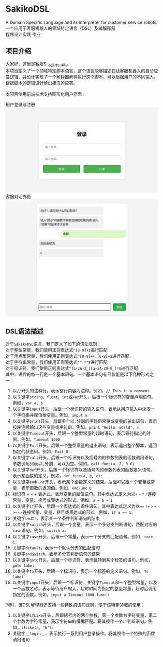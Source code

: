 # SakikoDSL
A Domain Specific Language and its interpreter for customer service robots  
一个应用于客服机器人的领域特定语言（DSL）及其解释器  
程序设计实践 作业  

## 项目介绍
大家好，这里是客服S <sub>不是丰川祥子</sub>  
本项目定义了一个领域特定脚本语言，这个语言能够描述在线客服机器人的自动应答逻辑，并设计实现了一个解释器解释执行这个脚本，可以根据用户的不同输入，根据脚本的逻辑设计给出相应的应答。  
&emsp;  
本项目使用前端技术支持图形化用户界面：  
  
用户登录与注册  
![LOGIN](.Intro/login.png)
客服对话界面  
![CHAT](.Intro/chat.png)

## DSL语法描述
对于`SakikoDSL`语言，我们定义了如下的语法规则：  
对于整型常量，我们使用正则表达式`^[0-9]+$`进行匹配  
对于浮点型常量，我们使用正则表达式`^[0-9]+\.[0-9]+$`进行匹配  
对于字符串常量，我们使用正则表达式`^".*"$`进行匹配  
对于标识符，我们使用正则表达式`^[a-zA-Z_][a-zA-Z0-9_]*$`进行匹配  
其中，语言的每一行是一个基本语句。一个基本语句有且仅能是以下几种形式之一：  
1. 以`//`开头的注释行，表示整行内容为注释。例如，`// This is a comment`
2. 以关键字`string`、`float`、`int`或`var`开头，后根一个标识符的变量声明语句。例如，`var a, b`
3. 以关键字`input`开头，后跟一个标识符的输入语句，表示从用户输入中读取一个字符串并赋值给变量。例如，`input a`
4. 以关键字`print`开头，后跟多个以`,`分割的字符串常量或变量的输出语句，表示按序连续输出这些变量或字符串。例如，`print "Hello, world", a`
5. 以关键字`Timeout`开头，后跟一个整型常量的超时语句，表示等待指定的时间。例如，`Timeout 1000`
6. 以关键字`Exit`开头，后跟一个整型常量的退出语句，表示退出整个脚本，返回指定的状态码。例如，`Exit 0`
7. 以关键字`call`开头，后跟一个标识符以及括号内的参数列表的函数调用语句。参数调用列表以`,`分割，可以为空。例如，`call func(a, 2, 3.0)`
8. 以关键字`def`开头，后跟一个标识符以及括号内的参数列表的函数定义语句。表示某函数的定义。例如，`def func(a, b, c):`
9. 以关键字`endFunc`开头，表示某个函数定义的结束。后面可以跟一个变量或常量，表示函数的返回值。例如，`endFunc 0`
10. 标识符 + `=` + 表达式，表示变量的赋值语句。其中表达式定义为以`+` `-` `*` `/`连接常量、变量、括号或表达式的形式。例如，`a = b + 1`
11. 以关键字`if`开头，后跟一个表达式的条件语句。其中表达式定义为以`==` `!=` `>` `<` `>=` `<=`连接常量、变量、括号或表达式的形式。例如，`if a == 1:`
12. 关键字`endIf`，表示某一个条件判断语句的结束
13. 以关键字`switch`开头，后跟一个变量，表示一个多分支判断语句，匹配对应的`case`语句。例如，`switch a:`
14. 以关键字`case`开头，后跟一个常量，表示一个分支的匹配语句。例如，`case 1:`
15. 关键字`default`，表示一个默认分支的匹配语句
16. 关键字`endSwitch`，表示多分支判断语句的结束
17. 以关键字`goto`开头，后跟一个标识符，表示跳转到某个标签的语句。例如，`goto label`
18. 以关键字`To`开头，后跟一个标识符，表示一个标签的定义语句。例如，`To label`
19. 以关键字`input`开头，后跟一个标识符，关键字`Timeout`和一个整型常量，以及一个函数名称。表示等待用户输入，超时时间为指定的整型常量，超时后调用指定的函数。例如，`input a Timeout 1000 func()`

同时，该DSL解释器还支持一些特殊的语句规则，便于该特定领域的使用：
1. 以关键字`ifLike`开头，后跟括号内的两个参数，第一个参数为字符变量，第二个参数为字符常量，表示字符串的模糊匹配。将其视作一个`if`判断语句。例如，`ifLike(a, "b"):`
2. 关键字`__login__`，表示执行一系列用户登录操作。将其视作一个特殊的函数调用语句